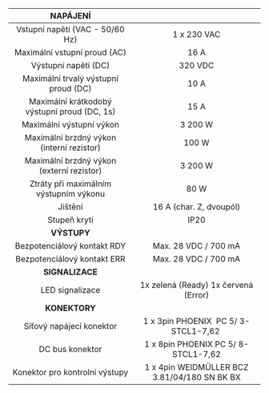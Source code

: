 | **NAPÁJENÍ** |   |
| :---: | :---: |
| Vstupní napětí (VAC - 50/60 Hz)  | 1 x 230 VAC  |
| Maximální vstupní proud (AC)  | 16 A |
| Výstupní napětí (DC)  | 320 VDC  |
| Maximální trvalý výstupní proud (DC)  | 10 A  |
| Maximální krátkodobý výstupní proud (DC, 1s)  | 15 A  |
| Maximální výstupní výkon  | 3 200 W  |
| Maximální brzdný výkon (interní rezistor)  | 100 W  |
| Maximální brzdný výkon (externí rezistor)  | 3 200 W |
| Ztráty při maximálním výstupním výkonu  | 80 W  |
| Jištění  | 16 A (char. Z, dvoupól) |
| Stupeň krytí | IP20 |
| **VÝSTUPY** |   |
| Bezpotenciálový kontakt RDY | Max. 28 VDC / 700 mA |
| Bezpotenciálový kontakt ERR | Max. 28 VDC / 700 mA |
| **SIGNALIZACE** |   |
| LED signalizace | 1x zelená (Ready)  1x červená (Error) |
| **KONEKTORY** |   |
| Síťový napájecí konektor | 1 x 3pin PHOENIX  PC 5/ 3-STCL1-7,62   |
| DC bus konektor | 1 x 8pin PHOENIX PC 5/ 8-STCL1-7,62 |
| Konektor pro kontrolní výstupy | 1 x 4pin WEIDMÜLLER BCZ 3.81/04/180 SN BK BX |
